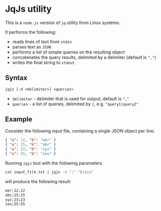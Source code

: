 # JqJs utility

This is a `node.js` version of `jq` utility from Linux systems.

It performs the following:

- reads lines of text from `stdin`
- parses text as `JSON`
- performs a list of simple queries on the resulting object
- concatenates the query results, delimited by a delimiter (default is `","`)
- writes the final string to `stdout`

## Syntax

```txt
jqjs [-d <delimiter>] <queries>
```

- `delimiter` - delimiter that is used for output, default is `","`
- `queries` - a list of queries, delimited by `|`, e.g. `"query1|query2"`

## Example

Consider the following input file, containing a single JSON object per line:

```json
{ "a": 12, "b": "wer" }
{ "a": 15, "b": "abc" }
{ "a": 23, "b": "xyz" }
{ "a": 55, "b": "iou" }
```

Running `jqjs` tool with the following parameters

```bash
cat input_file.txt | jqjs -d ";" "b|a|a"
```

will produce the following result:

```txt
wer;12;12
abc;15;15
xyz;23;23
iou;55;55
```
